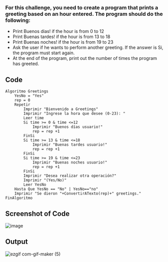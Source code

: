 ### For this challenge, you need to create a program that prints a greeting based on an hour entered. The program should do the following:

- Print Buenos dias! if the hour is from 0 to 12
- Print Buenas tardes! if the hour is from 13 to 18
- Print Buenas noches! if the hour is from 19 to 23
- Ask the user if he wants to perform another greeting. If the answer is Si, the program must start again.
- At the end of the program, print out the number of times the program has greeted.

## Code

```
Algoritmo Greetings
	YesNo = "Yes"
	rep = 0
	Repetir
		Imprimir "Bienvenido a Greetings"
		Imprimir "Ingrese la hora que desee (0-23): "
		Leer time
		Si time >= 0 & time <=12
			Imprimir "Buenos días usuario!"
			rep = rep +1
		FinSi
		Si time >= 13 & time <=18
			Imprimir "Buenas tardes usuario!"
			rep = rep +1
		FinSi
		Si time >= 19 & time <=23
			Imprimir "Buenas noches usuario!"
			rep = rep +1
		FinSi
		Imprimir "Desea realizar otra operación?"
		Imprimir "(Yes/No)"
		Leer YesNo
	Hasta Que YesNo == "No" | YesNo=="no"
	Imprimir "Se dieron "+ConvertirATexto(rep)+" greetings." 
FinAlgoritmo
```

## Screenshot of Code

![image](https://user-images.githubusercontent.com/98846377/206599265-51771149-772f-4f4b-9925-2454407af48b.png)

## Output

![ezgif com-gif-maker (5)](https://user-images.githubusercontent.com/98846377/206599432-0fb1bb57-1e0c-4103-88b7-7518a3602217.gif)
